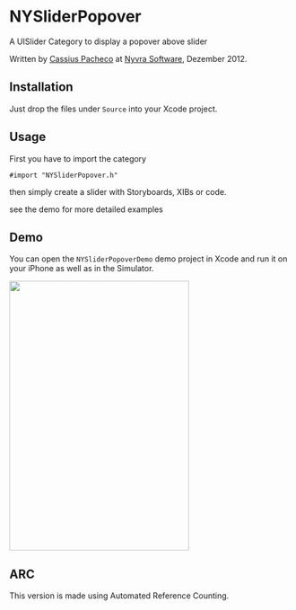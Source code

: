 # NYSliderPopover

A UISlider Category to display a popover above slider

Written by [Cassius Pacheco](https://twitter.com/CassiusPacheco_) at [Nyvra Software](http://nyvra.net), Dezember 2012.


## Installation

Just drop the files under `Source` into your Xcode project.


## Usage

First you have to import the category

	#import "NYSliderPopover.h"
	
then simply create a slider with Storyboards, XIBs or code.
	
see the demo for more detailed examples


## Demo

You can open the `NYSliderPopoverDemo` demo project in Xcode and run it on your iPhone as well as in the Simulator.

<img src="https://raw.github.com/nyvra/NYSliderPopover/master/Assets/NYSliderPopover.png" width="320" height="480"/>

## ARC

This version is made using Automated Reference Counting.